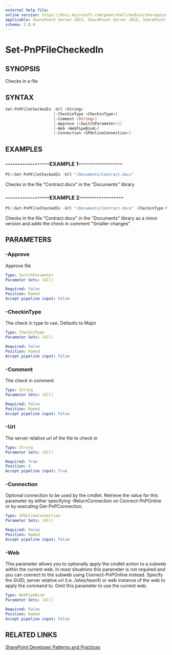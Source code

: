 ```yaml
---
external help file:
online version: https://docs.microsoft.com/powershell/module/sharepoint-pnp/set-pnpfilecheckedin
applicable: SharePoint Server 2013, SharePoint Server 2016, SharePoint Server 2019, SharePoint Online
schema: 2.0.0
---
```


# Set-PnPFileCheckedIn

## SYNOPSIS
Checks in a file

## SYNTAX 

```powershell
Set-PnPFileCheckedIn -Url <String>
                     [-CheckinType <CheckinType>]
                     [-Comment <String>]
                     [-Approve [<SwitchParameter>]]
                     [-Web <WebPipeBind>]
                     [-Connection <SPOnlineConnection>]
```

## EXAMPLES

### ------------------EXAMPLE 1------------------
```powershell
PS:>Set-PnPFileCheckedIn -Url "/Documents/Contract.docx"
```

Checks in the file "Contract.docx" in the "Documents" library

### ------------------EXAMPLE 2------------------
```powershell
PS:>Set-PnPFileCheckedIn -Url "/Documents/Contract.docx" -CheckinType MinorCheckin -Comment "Smaller changes"
```

Checks in the file "Contract.docx" in the "Documents" library as a minor version and adds the check in comment "Smaller changes"

## PARAMETERS

### -Approve
Approve file

```yaml
Type: SwitchParameter
Parameter Sets: (All)

Required: False
Position: Named
Accept pipeline input: False
```

### -CheckinType
The check in type to use. Defaults to Major

```yaml
Type: CheckinType
Parameter Sets: (All)

Required: False
Position: Named
Accept pipeline input: False
```

### -Comment
The check in comment

```yaml
Type: String
Parameter Sets: (All)

Required: False
Position: Named
Accept pipeline input: False
```

### -Url
The server relative url of the file to check in

```yaml
Type: String
Parameter Sets: (All)

Required: True
Position: 0
Accept pipeline input: True
```

### -Connection
Optional connection to be used by the cmdlet. Retrieve the value for this parameter by either specifying -ReturnConnection on Connect-PnPOnline or by executing Get-PnPConnection.

```yaml
Type: SPOnlineConnection
Parameter Sets: (All)

Required: False
Position: Named
Accept pipeline input: False
```

### -Web
This parameter allows you to optionally apply the cmdlet action to a subweb within the current web. In most situations this parameter is not required and you can connect to the subweb using Connect-PnPOnline instead. Specify the GUID, server relative url (i.e. /sites/team1) or web instance of the web to apply the command to. Omit this parameter to use the current web.

```yaml
Type: WebPipeBind
Parameter Sets: (All)

Required: False
Position: Named
Accept pipeline input: False
```

## RELATED LINKS

[SharePoint Developer Patterns and Practices](https://aka.ms/sppnp)